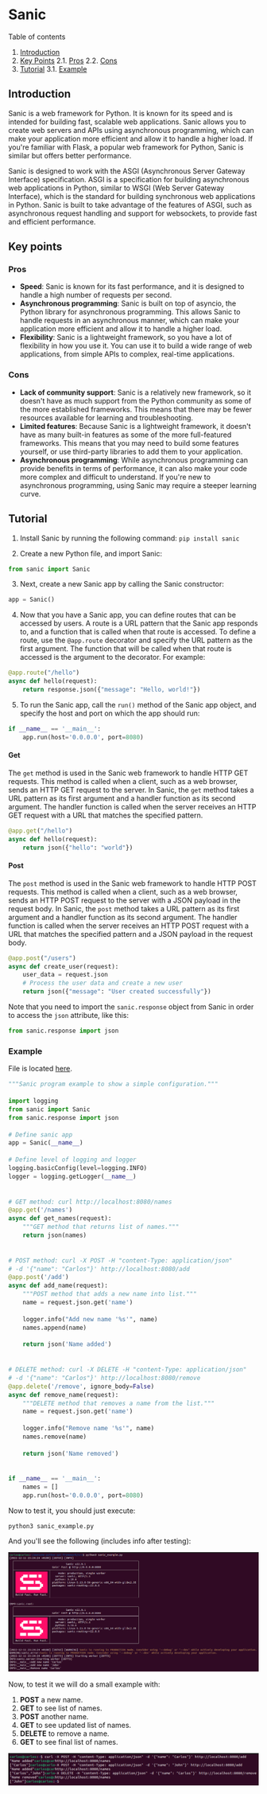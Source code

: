 
# Sanic

Table of contents

1. [Introduction](#introduction)
2. [Key Points](#key-points)
2.1. [Pros](#pros)
2.2. [Cons](#cons)
3. [Tutorial](#tutorial)
3.1. [Example](#example)

## Introduction

Sanic is a web framework for Python. It is known for its speed and is intended for building fast, scalable web applications. Sanic allows you to create web servers and APIs using asynchronous programming, which can make your application more efficient and allow it to handle a higher load. If you're familiar with Flask, a popular web framework for Python, Sanic is similar but offers better performance.

Sanic is designed to work with the ASGI (Asynchronous Server Gateway Interface) specification. ASGI is a specification for building asynchronous web applications in Python, similar to WSGI (Web Server Gateway Interface), which is the standard for building synchronous web applications in Python. Sanic is built to take advantage of the features of ASGI, such as asynchronous request handling and support for websockets, to provide fast and efficient performance.

## Key points

### Pros

* **Speed**: Sanic is known for its fast performance, and it is designed to handle a high number of requests per second.
* **Asynchronous programming**: Sanic is built on top of asyncio, the Python library for asynchronous programming. This allows Sanic to handle requests in an asynchronous manner, which can make your application more efficient and allow it to handle a higher load.
* **Flexibility**: Sanic is a lightweight framework, so you have a lot of flexibility in how you use it. You can use it to build a wide range of web applications, from simple APIs to complex, real-time applications.

### Cons

* **Lack of community support**: Sanic is a relatively new framework, so it doesn't have as much support from the Python community as some of the more established frameworks. This means that there may be fewer resources available for learning and troubleshooting.
* **Limited features**: Because Sanic is a lightweight framework, it doesn't have as many built-in features as some of the more full-featured frameworks. This means that you may need to build some features yourself, or use third-party libraries to add them to your application.
* **Asynchronous programming**: While asynchronous programming can provide benefits in terms of performance, it can also make your code more complex and difficult to understand. If you're new to asynchronous programming, using Sanic may require a steeper learning curve.


## Tutorial

1. Install Sanic by running the following command: `pip install sanic`

2. Create a new Python file, and import Sanic:

```python
from sanic import Sanic
```

3. Next, create a new Sanic app by calling the Sanic constructor:

```python
app = Sanic()
```

4. Now that you have a Sanic app, you can define routes that can be accessed by users. A route is a URL pattern that the Sanic app responds to, and a function that is called when that route is accessed. To define a route, use the `@app.route` decorator and specify the URL pattern as the first argument. The function that will be called when that route is accessed is the argument to the decorator. For example:

```python
@app.route("/hello")
async def hello(request):
    return response.json({"message": "Hello, world!"})
```

5. To run the Sanic app, call the `run()` method of the Sanic app object, and specify the host and port on which the app should run:

```python
if __name__ == '__main__':
    app.run(host='0.0.0.0', port=8080)
```

#### Get

The `get` method is used in the Sanic web framework to handle HTTP GET requests. This method is called when a client, such as a web browser, sends an HTTP GET request to the server. In Sanic, the `get` method takes a URL pattern as its first argument and a handler function as its second argument. The handler function is called when the server receives an HTTP GET request with a URL that matches the specified pattern.

```python
@app.get("/hello")
async def hello(request):
    return json({"hello": "world"})
```

#### Post

The `post` method is used in the Sanic web framework to handle HTTP POST requests. This method is called when a client, such as a web browser, sends an HTTP POST request to the server with a JSON payload in the request body. In Sanic, the `post` method takes a URL pattern as its first argument and a handler function as its second argument. The handler function is called when the server receives an HTTP POST request with a URL that matches the specified pattern and a JSON payload in the request body.

```python
@app.post("/users")
async def create_user(request):
    user_data = request.json
    # Process the user data and create a new user
    return json({"message": "User created successfully"})
```

Note that you need to import the `sanic.response` object from Sanic in order to access the `json` attribute, like this:

```python
from sanic.response import json
```

### Example

File is located [here](https://github.com/Carlosma7/awesome-python-api-framework/blob/main/src/sanic_example.py).

```python
"""Sanic program example to show a simple configuration."""

import logging
from sanic import Sanic
from sanic.response import json

# Define sanic app
app = Sanic(__name__)

# Define level of logging and logger
logging.basicConfig(level=logging.INFO)
logger = logging.getLogger(__name__)


# GET method: curl http://localhost:8080/names
@app.get('/names')
async def get_names(request):
    """GET method that returns list of names."""
    return json(names)


# POST method: curl -X POST -H "content-Type: application/json"
# -d '{"name": "Carlos"}' http://localhost:8080/add
@app.post('/add')
async def add_name(request):
    """POST method that adds a new name into list."""
    name = request.json.get('name')

    logger.info("Add new name '%s'", name)
    names.append(name)

    return json('Name added')


# DELETE method: curl -X DELETE -H "content-Type: application/json"
# -d '{"name": "Carlos"}' http://localhost:8080/remove
@app.delete('/remove', ignore_body=False)
async def remove_name(request):
    """DELETE method that removes a name from the list."""
    name = request.json.get('name')

    logger.info("Remove name '%s'", name)
    names.remove(name)

    return json('Name removed')


if __name__ == '__main__':
    names = []
    app.run(host='0.0.0.0', port=8080)
```

Now to test it, you should just execute:

```shell
python3 sanic_example.py
```

And you'll see the following (includes info after testing):

![Sanic execution](../img/sanic_execution.png)

Now, to test it we will do a small example with:
1. **POST** a new name.
2. **GET** to see list of names.
3. **POST** another name.
4. **GET** to see updated list of names.
5. **DELETE** to remove a name.
6. **GET** to see final list of names.

![Curl requests](../img/sanic_curl.png)

